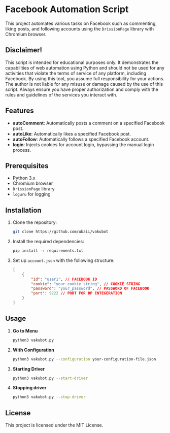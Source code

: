 # Facebook Automation Script

This project automates various tasks on Facebook such as commenting, liking posts, and following accounts using the `DrissionPage` library with Chromium browser.

## Disclaimer!
This script is intended for educational purposes only. It demonstrates the capabilities of web automation using Python and should not be used for any activities that violate the terms of service of any platform, including Facebook.
By using this tool, you assume full responsibility for your actions. The author is not liable for any misuse or damage caused by the use of this script. Always ensure you have proper authorization and comply with the rules and guidelines of the services you interact with.

## Features

- **autoComment**: Automatically posts a comment on a specified Facebook post.
- **autoLike**: Automatically likes a specified Facebook post.
- **autoFollow**: Automatically follows a specified Facebook account.
- **login**: Injects cookies for account login, bypassing the manual login process.

## Prerequisites

- Python 3.x
- Chromium browser
- `DrissionPage` library
- `loguru` for logging

## Installation

1. Clone the repository:
    ```bash
    git clone https://github.com/ubaii/vakubot
    ```

2. Install the required dependencies:
    ```bash
    pip install -r requirements.txt
    ```

3. Set up `account.json` with the following structure:
    ```json
    [
        {
            "id": "user1", // FACEBOOK ID
            "cookie": "your_cookie_string", // COOKIE STRING
            "password": "your_password", // PASSWORD OF FACEBOOK
            "port": 9222 // PORT FOR DP INTEGERATION
        }
    ]
    ```

## Usage

1. **Go to Menu**
    ```bash
    python3 vakubot.py
    ```

2. **With Configuration**
    ```bash
    python3 vakubot.py --configuration your-configuration-file.json
    ```

3. **Starting Driver**
    ```bash
    python3 vakubot.py --start-driver
    ```

4. **Stopping driver**
    ```bash
    python3 vakubot.py --stop-driver
    ```

## License

This project is licensed under the MIT License.

